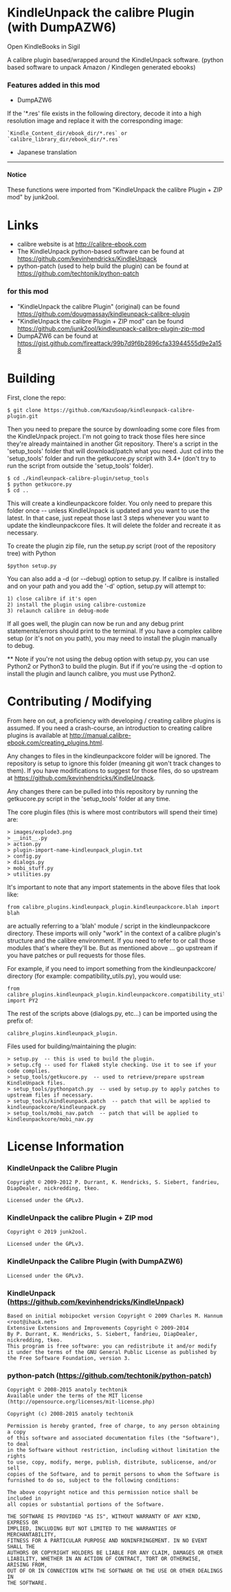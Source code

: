 KindleUnpack the calibre Plugin (with DumpAZW6)
============

Open KindleBooks in Sigil

A calibre plugin based/wrapped around the KindleUnpack software.
(python based software to unpack Amazon / Kindlegen generated ebooks)

### Features added in this mod

* DumpAZW6

If the '*.res' file exists in the following directory, decode it into a high resolution image and replace it with the corresponding image:

    `Kindle_Content_dir/ebook_dir/*.res` or `calibre_library_dir/ebook_dir/*.res`

* Japanese translation

-----

#### Notice

These functions were imported from "KindleUnpack the calibre Plugin + ZIP mod" by junk2ool.

Links
=====

* calibre website is at http://calibre-ebook.com
* The KindleUnpack python-based software can be found at https://github.com/kevinhendricks/KindleUnpack
* python-patch (used to help build the plugin) can be found at https://github.com/techtonik/python-patch

### for this mod
* "KindleUnpack the calibre Plugin" (original) can be found https://github.com/dougmassay/kindleunpack-calibre-plugin
* "KindleUnpack the calibre Plugin + ZIP mod" can be found https://github.com/junk2ool/kindleunpack-calibre-plugin-zip-mod
* DumpAZW6 can be found at https://gist.github.com/fireattack/99b7d9f6b2896cfa33944555d9e2a158

Building
========

First, clone the repo:

    $ git clone https://github.com/KazuSoap/kindleunpack-calibre-plugin.git

Then you need to prepare the source by downloading some core files from the KindleUnpack project. I'm not going to track those files here since they're already maintained in another Git repository. There's a script in the 'setup_tools' folder that will download/patch what you need. Just cd into the 'setup_tools' folder and run the getkucore.py script with 3.4+ (don't try to run the script from outside the 'setup_tools' folder).

    $ cd ./kindleunpack-calibre-plugin/setup_tools
    $ python getkucore.py
    $ cd ..

This will create a kindleunpackcore folder. You only need to prepare this folder once -- unless KindleUnpack is updated and you want to use the latest. In that case, just repeat those last 3 steps whenever you want to update the kindleunpackcore files. It will delete the folder and recreate it as necessary.

To create the plugin zip file, run the setup.py script (root of the repository tree) with Python

    $python setup.py

You can also add a -d (or --debug) option to setup.py. If calibre is installed and on your
path and you add the '-d' option, setup.py will attempt to:

    1) close calibre if it's open
    2) install the plugin using calibre-customize
    3) relaunch calibre in debug-mode

If all goes well, the plugin can now be run and any debug print statements/errors should print
to the terminal. If you have a complex calibre setup (or it's not on you path), you may need to
install the plugin manually to debug.

** Note if you're not using the debug option with setup.py, you can use Python2 or Python3 to build the plugin. But if if you're using the -d option to install the plugin and launch calibre, you must use Python2.


Contributing / Modifying
============
From here on out, a proficiency with developing / creating calibre plugins is assumed.
If you need a crash-course, an introduction to creating calibre plugins is available at
http://manual.calibre-ebook.com/creating_plugins.html.

Any changes to files in the kindleunpackcore folder will be ignored. The repository is setup to ignore this folder (meaning git won't track changes to them). If you have modifications to suggest for those files, do so upstream at https://github.com/kevinhendricks/KindleUnpack.

Any changes there can be pulled into this repository by running the getkucore.py script in the 'setup_tools' folder at any time.

The core plugin files (this is where most contributors will spend their time) are:

    > images/explode3.png
    > __init__.py
    > action.py
    > plugin-import-name-kindleunpack_plugin.txt
    > config.py
    > dialogs.py
    > mobi_stuff.py
    > utilities.py

It's important to note that any import statements in the above files that look like:

    from calibre_plugins.kindleunpack_plugin.kindleunpackcore.blah import blah

are actually referring to a 'blah' module / script in the kindleunpackcore directory.
These imports will only "work" in the context of a calibre plugin's structure and the calibre
environment. If you need to refer to or call those modules that's where they'll be.
But as mentioned above ... go upstream if you have patches or pull requests for those files.

For example, if you need to import something from the kindleunpackcore/ directory (for example:
compatibility_utils.py), you would use:

    from calibre_plugins.kindleunpack_plugin.kindleunpackcore.compatibility_utils import PY2

The rest of the scripts above (dialogs.py, etc...) can be imported using the prefix of:

    calibre_plugins.kindleunpack_plugin.



Files used for building/maintaining the plugin:

    > setup.py  -- this is used to build the plugin.
    > setup.cfg -- used for flake8 style checking. Use it to see if your code complies.
    > setup_tools/getkucore.py  -- used to retrieve/prepare upstream KindleUnpack files.
    > setup_tools/pythonpatch.py  -- used by setup.py to apply patches to upstream files if necessary.
    > setup_tools/kindleunpack.patch  -- patch that will be applied to kindleunpackcore/kindleunpack.py
    > setup_tools/mobi_nav.patch  -- patch that will be applied to kindleunpackcore/mobi_nav.py


License Information
=======

### KindleUnpack the Calibre Plugin

    Copyright © 2009-2012 P. Durrant, K. Hendricks, S. Siebert, fandrieu, DiapDealer, nickredding, tkeo.

    Licensed under the GPLv3.

### KindleUnpack the calibre Plugin + ZIP mod

    Copyright © 2019 junk2ool.

    Licensed under the GPLv3.

### KindleUnpack the Calibre Plugin (with DumpAZW6)

    Licensed under the GPLv3.

### KindleUnpack (https://github.com/kevinhendricks/KindleUnpack)

    Based on initial mobipocket version Copyright © 2009 Charles M. Hannum <root@ihack.net>
    Extensive Extensions and Improvements Copyright © 2009-2014
    By P. Durrant, K. Hendricks, S. Siebert, fandrieu, DiapDealer, nickredding, tkeo.
    This program is free software: you can redistribute it and/or modify
    it under the terms of the GNU General Public License as published by
    the Free Software Foundation, version 3.

### python-patch (https://github.com/techtonik/python-patch)

    Copyright © 2008-2015 anatoly techtonik
    Available under the terms of the MIT license (http://opensource.org/licenses/mit-license.php)

    Copyright (c) 2008-2015 anatoly techtonik

    Permission is hereby granted, free of charge, to any person obtaining a copy
    of this software and associated documentation files (the "Software"), to deal
    in the Software without restriction, including without limitation the rights
    to use, copy, modify, merge, publish, distribute, sublicense, and/or sell
    copies of the Software, and to permit persons to whom the Software is
    furnished to do so, subject to the following conditions:

    The above copyright notice and this permission notice shall be included in
    all copies or substantial portions of the Software.

    THE SOFTWARE IS PROVIDED "AS IS", WITHOUT WARRANTY OF ANY KIND, EXPRESS OR
    IMPLIED, INCLUDING BUT NOT LIMITED TO THE WARRANTIES OF MERCHANTABILITY,
    FITNESS FOR A PARTICULAR PURPOSE AND NONINFRINGEMENT. IN NO EVENT SHALL THE
    AUTHORS OR COPYRIGHT HOLDERS BE LIABLE FOR ANY CLAIM, DAMAGES OR OTHER
    LIABILITY, WHETHER IN AN ACTION OF CONTRACT, TORT OR OTHERWISE, ARISING FROM,
    OUT OF OR IN CONNECTION WITH THE SOFTWARE OR THE USE OR OTHER DEALINGS IN
    THE SOFTWARE.
